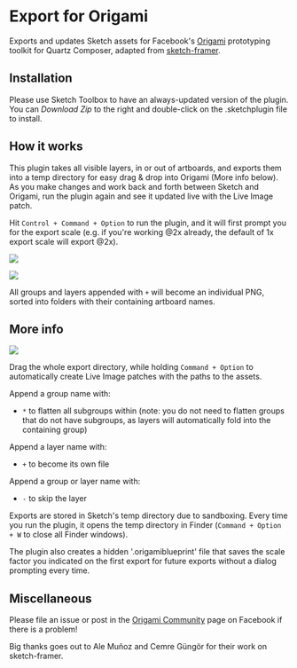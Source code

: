Export for Origami
=====================

Exports and updates Sketch assets for Facebook's [Origami](https://facebook.github.io/origami) prototyping toolkit for Quartz Composer, adapted from [sketch-framer](https://github.com/bomberstudios/sketch-framer).

## Installation
Please use Sketch Toolbox to have an always-updated version of the plugin. 
You can *Download Zip* to the right and double-click on the .sketchplugin file to install.

## How it works
This plugin takes all visible layers, in or out of artboards, and exports them into a temp directory for easy drag & drop into Origami (More info below). As you make changes and work back and forth between Sketch and Origami, run the plugin again and see it updated live with the Live Image patch.

Hit `Control + Command + Option` to run the plugin, and it will first prompt you for the export scale (e.g. if you're working @2x already, the default of 1x export scale will export @2x).

![](http://cl.ly/image/3Y0f121s3L2c/Export%20for%20Origami%20Finished.png)

![](http://cl.ly/image/2N0H0j3Z0l0u/Export%20for%20Origami%20Folder.png)

All groups and layers appended with `+` will become an individual PNG, sorted into folders with their containing artboard names.

## More info
![](http://cl.ly/image/3G1m1G12083o/Export-for-Origami-Live-Image.png)

Drag the whole export directory, while holding `Command + Option` to automatically create Live Image patches with the paths to the assets.

Append a group name with:
- `*` to flatten all subgroups within (note: you do not need to flatten groups that do not have subgroups, as layers will automatically fold into the containing group)

Append a layer name with:
- `+` to become its own file

Append a group or layer name with:
- `-` to skip the layer

Exports are stored in Sketch's temp directory due to sandboxing. Every time you run the plugin, it opens the temp directory in Finder (`Command + Option + W` to close all Finder windows).

The plugin also creates a hidden '.origamiblueprint' file that saves the scale factor you indicated on the first export for future exports without a dialog prompting every time.

## Miscellaneous
Please file an issue or post in the [Origami Community](https://www.facebook.com/groups/origami.community/) page on Facebook if there is a problem! 

Big thanks goes out to Ale Muñoz and Cemre Güngör for their work on sketch-framer.